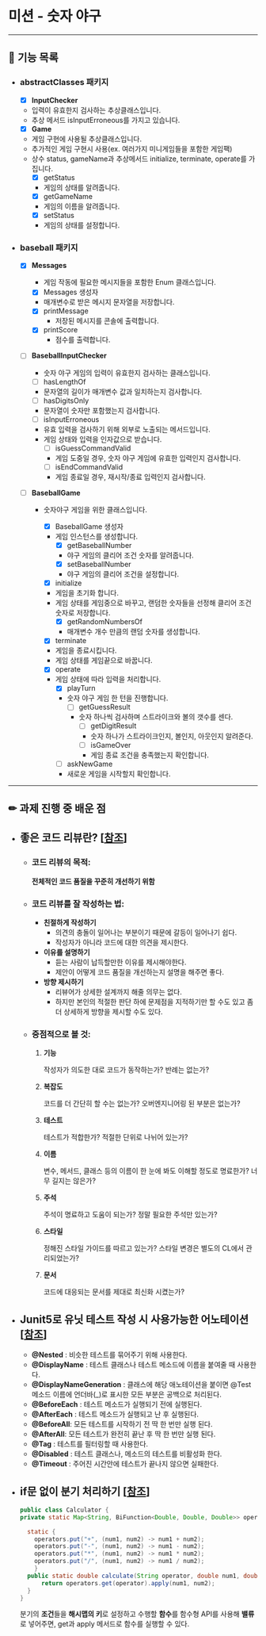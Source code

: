 # 미션 - 숫자 야구

---

## 🚀 기능 목록

- ### abstractClasses 패키지
  - [X] **InputChecker**
  - 입력이 유효한지 검사하는 추상클래스입니다.
  - 추상 메서드 isInputErroneous를 가지고 있습니다.

  - [X] **Game**
  - 게임 구현에 사용될 추상클래스입니다.
  - 추가적인 게임 구현시 사용(ex. 여러가지 미니게임들을 포함한 게임팩)
  - 상수 status, gameName과 추상메서드 initialize, terminate, operate를 가집니다.
    - [X] getStatus
    - 게임의 상태를 알려줍니다.
    - [X] getGameName
    - 게임의 이름을 알려줍니다.
    - [X] setStatus
    - 게임의 상태를 설정합니다.

- ### baseball 패키지
  - [X] **Messages**
    - 게임 작동에 필요한 메시지들을 포함한 Enum 클래스입니다.
    - [X] Messages 생성자
    - 매개변수로 받은 메시지 문자열을 저장합니다.
    - [X] printMessage
      - 저장된 메시지를 콘솔에 출력합니다.
    - [X] printScore
      - 점수를 출력합니다.

  - [ ] **BaseballInputChecker**
    - 숫자 야구 게임의 입력이 유효한지 검사하는 클래스입니다.
    - [ ] hasLengthOf
    - 문자열의 길이가 매개변수 값과 일치하는지 검사합니다.
    - [ ] hasDigitsOnly
    - 문자열이 숫자만 포함했는지 검사합니다.
    - [ ] isInputErroneous
    - 유효 입력을 검사하기 위해 외부로 노출되는 메서드입니다. 
    - 게임 상태와 입력을 인자값으로 받습니다.
      - [ ] isGuessCommandValid
      - 게임 도중일 경우, 숫자 야구 게임에 유효한 입력인지 검사합니다.
      - [ ] isEndCommandValid
      - 게임 종료일 경우, 재시작/종료 입력인지 검사합니다.

  - [ ] **BaseballGame**
    - 숫자야구 게임을 위한 클래스입니다.
      - [X] BaseballGame 생성자
      - 게임 인스턴스를 생성합니다.
        - [X] getBaseballNumber
        - 야구 게임의 클리어 조건 숫자를 알려줍니다.
        - [X] setBaseballNumber
        - 야구 게임의 클리어 조건을 설정합니다.

      - [X] initialize
      - 게임을 초기화 합니다. 
      - 게임 상태를 게임중으로 바꾸고, 랜덤한 숫자들을 선정해 클리어 조건 숫자로 저장합니다.
        - [X] getRandomNumbersOf
        - 매개변수 개수 만큼의 랜덤 숫자를 생성합니다.
      - [X] terminate
      - 게임을 종료시킵니다.
      - 게임 상태를 게임끝으로 바꿉니다.
      
      - [X] operate
      - 게임 상태에 따라 입력을 처리합니다.
        - [X] playTurn
        - 숫자 야구 게임 한 턴을 진행합니다.
          - [ ] getGuessResult
          - 숫자 하나씩 검사하며 스트라이크와 볼의 갯수를 센다.
            - [ ] getDigitResult
            - 숫자 하나가 스트라이크인지, 볼인지, 아웃인지 알려준다.
            - [ ] isGameOver
            - 게임 종료 조건을 충족했는지 확인합니다.
        - [ ] askNewGame
        - 새로운 게임을 시작할지 확인합니다.

---

## ✏ 과제 진행 중 배운 점

- ## 좋은 코드 리뷰란? [[참조](https://soojin.ro/review/review-comments)]
  - ### 코드 리뷰의 목적: 
  
    **전체적인 코드 품질을 꾸준히 개선하기 위함**
  
  - ### 코드 리뷰를 잘 작성하는 법:

    - **친절하게 작성하기**
      - 의견의 충돌이 일어나는 부분이기 때문에 갈등이 일어나기 쉽다.
      - 작성자가 아니라 코드에 대한 의견을 제시한다.
    - **이유를 설명하기**
      - 듣는 사람이 납득할만한 이유를 제시해야한다.
      - 제안이 어떻게 코드 품질을 개선하는지 설명을 해주면 좋다.
    - **방향 제시하기**
      - 리뷰어가 상세한 설계까지 해줄 의무는 없다.
      - 하지만 본인의 적절한 판단 하에 문제점을 지적하기만 할 수도 있고 좀 더 상세하게 방향을 제시할 수도 있다.

  - ### 중점적으로 볼 것:
    1. **기능**

       작성자가 의도한 대로 코드가 동작하는가? 반례는 없는가?

    2. **복잡도**

       코드를 더 간단히 할 수는 없는가? 오버엔지니어링 된 부분은 없는가?

    3. **테스트**
    
        테스트가 적합한가? 적절한 단위로 나뉘어 있는가?
    
    4. **이름**

        변수, 메서드, 클래스 등의 이름이 한 눈에 봐도 이해할 정도로 명료한가? 너무 길지는 않은가?

    5. **주석**
    
        주석이 명료하고 도움이 되는가? 정말 필요한 주석만 있는가?

    6. **스타일**
    
        정해진 스타일 가이드를 따르고 있는가? 스타일 변경은 별도의 CL에서 관리되었는가?

    7. **문서**

       코드에 대응되는 문서를 제대로 최신화 시켰는가?

- ## Junit5로 유닛 테스트 작성 시 사용가능한 어노테이션 [[참조](https://donghyeon.dev/junit/2021/04/11/JUnit5-%EC%99%84%EB%B2%BD-%EA%B0%80%EC%9D%B4%EB%93%9C/)]
  - **@Nested** : 비슷한 테스트를 묶어주기 위해 사용한다.
  - **@DisplayName** : 테스트 클래스나 테스트 메소드에 이름을 붙여줄 때 사용한다.
  - **@DisplayNameGeneration** : 클래스에 해당 애노테이션을 붙이면 @Test 메소드 이름에 언더바(_)로 표시한 모든 부분은 공백으로 처리된다.
  - **@BeforeEach** : 테스트 메소드가 실행되기 전에 실행된다.
  - **@AfterEach** : 테스트 메소드가 실행되고 난 후 실행된다.
  - **@BeforeAll**: 모든 테스트를 시작하기 전 딱 한 번만 실행 된다.
  - **@AfterAll**: 모든 테스트가 완전히 끝난 후 딱 한 번만 실행 된다.
  - **@Tag** : 테스트를 필터링할 때 사용한다.
  - **@Disabled** : 테스트 클래스나, 메소드의 테스트를 비활성화 한다.
  - **@Timeout** : 주어진 시간안에 테스트가 끝나지 않으면 실패한다.

- ## if문 없이 분기 처리하기 [[참조](https://dublin-java.tistory.com/38)]

  ```java
  public class Calculator {
  private static Map<String, BiFunction<Double, Double, Double>> operators = new HashMap<>();

    static {
      operators.put("+", (num1, num2) -> num1 + num2);
      operators.put("-", (num1, num2) -> num1 - num2);
      operators.put("*", (num1, num2) -> num1 * num2);
      operators.put("/", (num1, num2) -> num1 / num2);
      }
    public static double calculate(String operator, double num1, double num2) {
        return operators.get(operator).apply(num1, num2);
    }
  }
  ```
  분기의 **조건**들을 **해시맵의 키**로 설정하고 수행할 **함수**를 함수형 API를 사용해 **밸류**로 넣어주면, get과 apply 메서드로 함수를 실행할 수 있다.